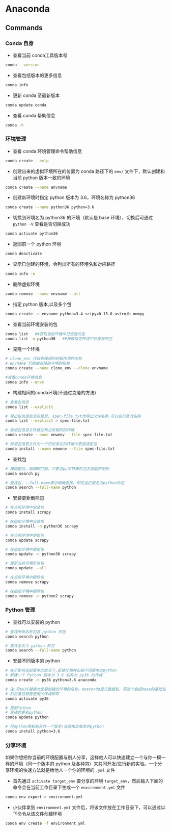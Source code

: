 # Anaconda

## Commands

### Conda 自身

- 查看当前 conda工具版本号

```bash
conda --version
```

- 查看包括版本的更多信息

```bash
conda info
```

- 更新 conda 至最新版本

```bash
conda update conda
```

- 查看 conda 帮助信息

```bash
conda -h
```

### 环境管理

- 查看 conda 环境管理命令帮助信息

```bash
conda create --help
```

- 创建出来的虚拟环境所在的位置为 conda 路径下的 `env/` 文件下，默认创建和当前 python 版本一致的环境

```bash
conda create --name envname
```

- 创建新环境时指定 python 版本为 3.6，环境名称为 python36

```bash
conda create --name python36 python=3.6
```

- 切换到环境名为 python36 的环境（默认是 base 环境），切换后可通过 `python -V` 查看是否切换成功

```bash
conda activate python36
```

- 返回前一个 python 环境

```bash
conda deactivate
```

- 显示已创建的环境，会列出所有的环境名和对应路径

```bash
conda info -e
```

- 删除虚拟环境

```bash
conda remove --name envname --all
```

- 指定 python 版本,以及多个包

```bash
conda create -n envname python=3.4 scipy=0.15.0 astroib numpy
```

- 查看当前环境安装的包

```bash
conda list   ##获取当前环境中已安装的包
conda list -n python36   ##获取指定环境中已安装的包
```

- 克隆一个环境

```bash
# clone_env 代指克隆得到的新环境的名称
# envname 代指被克隆的环境的名称
conda create --name clone_env --clone envname

#查看conda环境信息
conda info --envs
```

- 构建相同的conda环境(不通过克隆的方法)

```bash
# 查看包信息
conda list --explicit

# 导出包信息到当前目录, spec-file.txt为导出文件名称,可以自行修改名称
conda list --explicit > spec-file.txt

# 使用包信息文件建立和之前相同的环境
conda create --name newenv --file spec-file.txt

# 使用包信息文件向一个已经存在的环境中安装指定包
conda install --name newenv --file spec-file.txt
```

- 查找包

```bash
# 模糊查找，即模糊匹配，只要含py字符串的包名就能匹配到
conda search py   

# 查找包，--full-name表示精确查找，即完全匹配名为python的包
conda search --full-name python
```

- 安装更新删除包

```bash
# 在当前环境中安装包
conda install scrapy  

# 在指定环境中安装包
conda install -n python36 scrapy

# 在当前环境中更新包  
conda update scrapy   

# 在指定环境中更新包
conda update -n python36 scrapy  

# 更新当前环境所有包
conda update --all   

# 在当前环境中删除包
conda remove scrapy   

# 在指定环境中删除包
conda remove -n python2 scrapy
```

### Python 管理

- 查找可以安装的 python

```bash
# 查找所有名称包含 python 的包
conda search python

# 查找全名为 python 的包
conda search --full-name python
```

- 安装不同版本的 python

```bash
# 在不影响当前版本的情况下,新建环境并安装不同版本的python
# 新建一个 Python 版本为 3.6 名称为 py36 的环境
conda create -n py36 python=3.6 anaconda

# 注:将py36替换为您要创建的环境的名称。anaconda是元数据包，带这个会把base的基础包一起安装，不带的话新环境只包含python3.6相关的包。 python = 3.6是您要在此新环境中安装的软件包和版本。 这可以是任何包，例如numpy = 1.7，或多个包。
# 然后激活想要使用的环境即可
conda activate py36

# 更新Python
# 普通的更新python
conda update python

# 将python更新到另外一个版本/安装指定版本的python
conda install python=3.6
```

### 分享环境

如果你想把你当前的环境配置与别人分享，这样他人可以快速建立一个与你一模一样的环境（同一个版本的 python 及各种包）来共同开发/进行新的实验。一个分享环境的快速方法就是给他人一个你的环境的 `.yml` 文件

- 首先通过 `activate target_env` 要分享的环境 `target_env`，然后输入下面的命令会在当前工作目录下生成一个 `environment.yml` 文件

```bash
conda env export > environment.yml
```

- 小伙伴拿到 `environment.yml` 文件后，将该文件放在工作目录下，可以通过以下命令从该文件创建环境

```bash
conda env create -f environment.yml
```